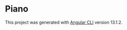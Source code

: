 # Piano

This project was generated with [Angular CLI](https://github.com/angular/angular-cli) version 13.1.2.

